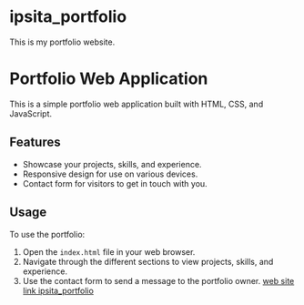 # ipsita_portfolio
This is my portfolio website.
# Portfolio Web Application

This is a simple portfolio web application built with HTML, CSS, and JavaScript.

## Features

- Showcase your projects, skills, and experience.
- Responsive design for use on various devices.
- Contact form for visitors to get in touch with you.

## Usage

To use the portfolio:

1. Open the `index.html` file in your web browser.
2. Navigate through the different sections to view projects, skills, and experience.
3. Use the contact form to send a message to the portfolio owner.
[web site link ipsita_portfolio](https://ipsita-portfolio.vercel.app/)

